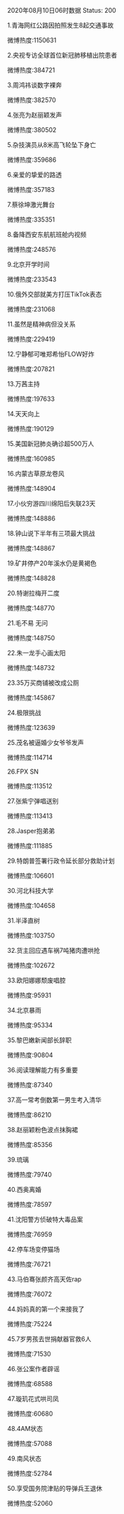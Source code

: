 2020年08月10日06时数据
Status: 200

1.青海网红公路因拍照发生8起交通事故

微博热度:1150631

2.央视专访全球首位新冠肺移植出院患者

微博热度:384721

3.周鸿祎谈数字裸奔

微博热度:382570

4.张亮为赵丽颖发声

微博热度:380502

5.杂技演员从8米高飞轮坠下身亡

微博热度:359686

6.亲爱的挚爱的路透

微博热度:357183

7.蔡徐坤激光舞台

微博热度:335351

8.备降西安东航航班舱内视频

微博热度:248576

9.北京开学时间

微博热度:233543

10.俄外交部就美方打压TikTok表态

微博热度:231068

11.虽然是精神病但没关系

微博热度:229419

12.宁静郁可唯郑希怡FLOW好炸

微博热度:207821

13.万茜主持

微博热度:197633

14.天天向上

微博热度:190129

15.美国新冠肺炎确诊超500万人

微博热度:160985

16.内蒙古草原龙卷风

微博热度:148904

17.小伙穷游四川绵阳后失联23天

微博热度:148886

18.钟山说下半年有三项最大挑战

微博热度:148867

19.矿井停产20年溪水仍是黄褐色

微博热度:148828

20.特谢拉梅开二度

微博热度:148770

21.毛不易 无问

微博热度:148750

22.朱一龙手心画太阳

微博热度:148732

23.35万买商铺被改成公厕

微博热度:145867

24.极限挑战

微博热度:123639

25.茂名被逼婚少女爷爷发声

微博热度:114714

26.FPX SN

微博热度:113512

27.张紫宁弹唱送别

微博热度:113413

28.Jasper抱弟弟

微博热度:111885

29.特朗普签署行政令延长部分救助计划

微博热度:106601

30.河北科技大学

微博热度:104658

31.半泽直树

微博热度:103750

32.货主回应遇车祸7吨猪肉遭哄抢

微博热度:102672

33.欧阳娜娜颓废唱腔

微博热度:95931

34.北京暴雨

微博热度:95334

35.黎巴嫩新闻部长辞职

微博热度:90804

36.阅读理解能力有多重要

微博热度:87340

37.高一常考倒数第一男生考入清华

微博热度:86210

38.赵丽颖粉色波点抹胸裙

微博热度:85356

39.琉璃

微博热度:79740

40.西奥离婚

微博热度:78597

41.沈阳警方侦破特大毒品案

微博热度:76959

42.停车场变停猫场

微博热度:76721

43.马伯骞张颜齐高天佐rap

微博热度:76072

44.妈妈真的第一个来接我了

微博热度:75224

45.7岁男孩去世捐献器官救6人

微博热度:71530

46.张公案作者辟谣

微博热度:68588

47.璇玑花式哄司凤

微博热度:60680

48.4AM状态

微博热度:57088

49.南风状态

微博热度:52784

50.享受国务院津贴的导弹兵王退休

微博热度:52060

